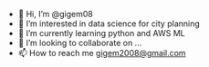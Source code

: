 - 👋 Hi, I’m @gigem08
- 👀 I’m interested in data science for city planning
- 🌱 I’m currently learning python and AWS ML
- 💞️ I’m looking to collaborate on ...
- 📫 How to reach me gigem2008@gmail.com

<!---
gigem08/gigem08 is a ✨ special ✨ repository because its `README.md` (this file) appears on your GitHub profile.
You can click the Preview link to take a look at your changes.
--->
